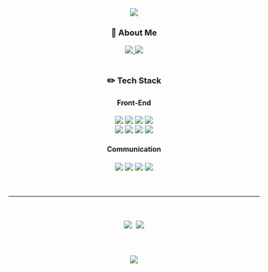 <!--
**gimewn/gimewn** is a ✨ _special_ ✨ repository because its `README.md` (this file) appears on your GitHub profile.

Here are some ideas to get you started:

- 🔭 I’m currently working on ...
- 🌱 I’m currently learning ...
- 👯 I’m looking to collaborate on ...
- 🤔 I’m looking for help with ...
- 💬 Ask me about ...
- 📫 How to reach me: ...
- 😄 Pronouns: ...
- ⚡ Fun fact: ...
-->
<div align="center">
<img src="https://capsule-render.vercel.app/api?type=waving&color=20:b0c4de,100:FFC4AB&height=300&text=Welcome%20to%20Yoonju's%20Github&animation=fadeIn&fontColor=ffffff&fontAlignY=40&fontSize=40" />

<div align="center">
<h3>📌 About Me </h3>
<a href="https://studyoon.tistory.com" target="_blank">
<img src="https://img.shields.io/badge/TECH Blog-b0c4de?style=for-the-badge&logo=Tistory&logoColor=white"/>
</a>
<!-- <a href="https://mail.google.com/mail/?view=cm&amp;fs=1&amp;to=gimewn97@gmail.com" target="_blank">
<img src="https://img.shields.io/badge/Gmail-FFC4AB?style=for-the-badge&logo=Gmail&logoColor=white"/>
</a> -->
<a href="https://sore-soldier-e16.notion.site/Kim-Yoon-Ju-ebe44e46e393427484a97f2f626adac2" target="_blank">
<img src="https://img.shields.io/badge/Portfolio-99CC99?style=for-the-badge&logo=ReadMe&logoColor=white"/>
</a>
<br />
<br />
<h3>✏️ Tech Stack</h3>
<h4>Front-End</h4>
<div>
<img src="https://img.shields.io/badge/HTML5-E34F26?style=for-the-badge&logo=HTML5&logoColor=white"/>
<img src="https://img.shields.io/badge/CSS3-1572B6?style=for-the-badge&logo=CSS3&logoColor=white"/>
<img src="https://img.shields.io/badge/JavaScript-F7DF1E?style=for-the-badge&logo=JavaScript&logoColor=white"/>
<img src="https://img.shields.io/badge/Typescript-3178C6?style=for-the-badge&logo=Typescript&logoColor=white"/>
</div>
<div>
<img src="https://img.shields.io/badge/React.js-61DAFB?style=for-the-badge&logo=React&logoColor=white"/>
<img src="https://img.shields.io/badge/Next.js-000000?style=for-the-badge&logo=Next.js&logoColor=white"/>
<img src="https://img.shields.io/badge/styled components-DB7093?style=for-the-badge&logo=styled-components&logoColor=white"/>
<img src="https://img.shields.io/badge/SCSS-CC6699?style=for-the-badge&logo=sass&logoColor=white"/>
</div>
<!-- <h4>Back-End</h4>
<div>
<img src="https://img.shields.io/badge/Python-3776AB?style=for-the-badge&logo=python&logoColor=white"/>
<img src="https://img.shields.io/badge/Django-092E20?style=for-the-badge&logo=Django&logoColor=white"/>
</div> -->
<h4>Communication</h4>
<div>
<img src="https://img.shields.io/badge/Git-F05032?style=for-the-badge&logo=git&logoColor=white"/>
<img src="https://img.shields.io/badge/Jira-0052CC?style=for-the-badge&logo=jira&logoColor=white"/>
<img src="https://img.shields.io/badge/Figma-F24E1E?style=for-the-badge&logo=figma&logoColor=white"/>
<img src="https://img.shields.io/badge/Notion-000000?style=for-the-badge&logo=notion&logoColor=white"/>
</div>
	<br />
	<br />
	<hr />
	<br />
	<br />
	<div>
		<img src="http://mazassumnida.wtf/api/v2/generate_badge?boj=gimewn" />&nbsp
	<img src="https://github-readme-stats.vercel.app/api?username=gimewn&show_icons=true&theme=gruvbox" />
<!-- 		<img src="http://mazandi.herokuapp.com/api?handle=gimewn&theme=warm"/> -->
	</div>
	<br />
	<br />
	<br />
<img src="https://capsule-render.vercel.app/api?type=waving&color=20:b0c4de,100:FFC4AB&height=200&reversal=true&section=footer" />

</div>

